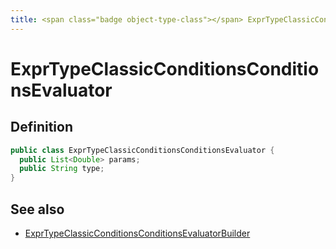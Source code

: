 ```yaml
---
title: <span class="badge object-type-class"></span> ExprTypeClassicConditionsConditionsEvaluator
---
```

# <span class="badge object-type-class"></span> ExprTypeClassicConditionsConditionsEvaluator

## Definition

```java
public class ExprTypeClassicConditionsConditionsEvaluator {
  public List<Double> params;
  public String type;
}
```
## See also

 * <span class="badge builder"></span> [ExprTypeClassicConditionsConditionsEvaluatorBuilder](./builder-ExprTypeClassicConditionsConditionsEvaluatorBuilder.md)
